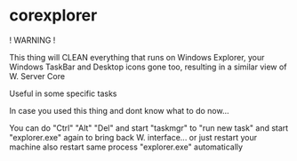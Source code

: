 # corexplorer

! WARNING !

This thing will CLEAN everything that runs on Windows Explorer, your Windows TaskBar and Desktop icons gone too, resulting in a similar view of W. Server Core

Useful in some specific tasks

In case you used this thing and dont know what to do now...

You can do "Ctrl" "Alt" "Del" and start "taskmgr" to "run new task" and start "explorer.exe" again to bring back W. interface...
or just restart your machine also restart same process "explorer.exe" automatically

